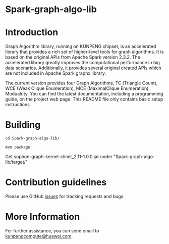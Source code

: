 # Spark-graph-algo-lib



Introduction
============

Graph Algorithm library, running on KUNPENG chipset, is an accelerated library that provides a rich set of higher-level tools for graph algorithms. It is based on the original APIs from Apache Spark version 2.3.2. The accelerated library greatly improves the computational performance in big data scenarios. Additionally, it provides several original created APIs which are not included in Apache Spark graphx library.

The current version provides four Graph Algorithms, TC (Triangle Count), WCE (Weak Clique Enumeration), MCE (MaximalClique Enumeration), Modualrity. You can find the latest documentation, including a programming guide, on the project web page. This README file only contains basic setup instructions.





Building
========

    cd Spark-graph-algo-lib/
 
    mvn package

 
 Get sophon-graph-kernel-clinet_2.11-1.0.0.jar under "Spark-graph-algo-lib/target/"
 


Contribution guidelines
========

Please use GitHub [issues](https://github.com/kunpengcompute/Spark-graph-algo-lib/issues) for tracking requests and bugs.

More Information
========

For further assistance, you can send email to kunpengcompute@huawei.com.
